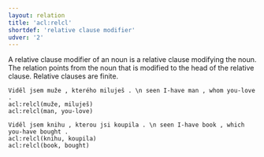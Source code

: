 ```yaml
---
layout: relation
title: 'acl:relcl'
shortdef: 'relative clause modifier'
udver: '2'
---
```


A relative clause modifier of an noun is a relative clause modifying
the noun. The relation points from the noun that is modified to the
head of the relative clause. Relative clauses are finite.

~~~ sdparse
Viděl jsem muže , kterého miluješ . \n seen I-have man , whom you-love .
acl:relcl(muže, miluješ)
acl:relcl(man, you-love)
~~~

~~~ sdparse
Viděl jsem knihu , kterou jsi koupila . \n seen I-have book , which you-have bought .
acl:relcl(knihu, koupila)
acl:relcl(book, bought)
~~~
<!-- Interlanguage links updated Ne 5. května 2024, 18:20:31 CEST -->
